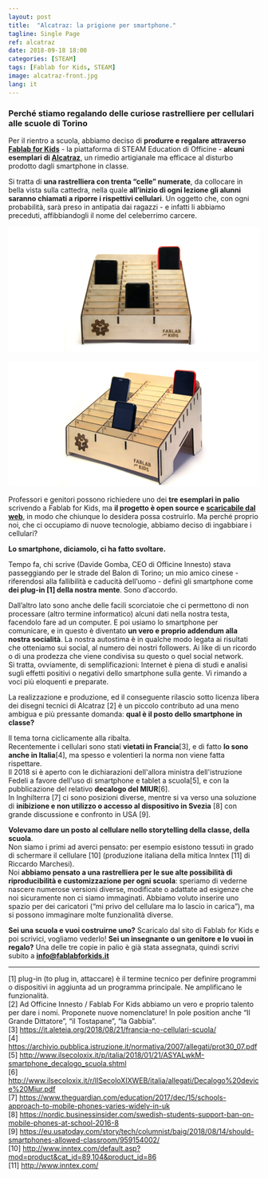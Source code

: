 ```yaml
---
layout: post
title:  "Alcatraz: la prigione per smartphone."
tagline: Single Page
ref: alcatraz
date: 2018-09-18 18:00
categories: [STEAM]
tags: [Fablab for Kids, STEAM]
image: alcatraz-front.jpg
lang: it
---
```


### Perché stiamo regalando delle curiose rastrelliere per cellulari alle scuole di Torino

Per il rientro a scuola, abbiamo deciso di **produrre e regalare attraverso [Fablab for Kids](http://fablabforkids.it)** - la piattaforma di STEAM Education di Officine - **alcuni esemplari di [Alcatraz](https://fablabforkids.it/scuole.html)**, un rimedio artigianale ma efficace al disturbo prodotto dagli smartphone in classe.  

Si tratta di **una rastrelliera con trenta “celle” numerate**, da collocare in bella vista sulla cattedra, nella quale **all’inizio di ogni lezione gli alunni saranno chiamati a riporre i rispettivi cellulari**. Un oggetto che, con ogni probabilità, sarà preso in antipatia dai ragazzi - e infatti li abbiamo preceduti, affibbiandogli il nome del celeberrimo carcere.


 ![Alcatraz](https://github.com/OfficineArduinoTorino/officine.cc/blob/master/images/blog/alcatraz-front.jpg?raw=true)


 ![Alcatraz](https://github.com/OfficineArduinoTorino/officine.cc/blob/master/images/blog/alcatraz-side.jpg?raw=true)


Professori e genitori possono richiedere uno dei **tre esemplari in palio** scrivendo a Fablab for Kids, ma **il progetto è open source e [scaricabile dal web](http://bit.ly/scarica_alcatraz)**, in modo che chiunque lo desidera possa costruirlo. Ma perché proprio noi, che ci occupiamo di nuove tecnologie, abbiamo deciso di ingabbiare i cellulari?

**Lo smartphone, diciamolo, ci ha fatto svoltare.** 

Tempo fa, chi scrive (Davide Gomba, CEO di Officine Innesto) stava passeggiando per le strade del Balon di Torino; un mio amico cinese - riferendosi alla fallibilità e caducità dell’uomo - definì gli smartphone come **dei plug-in [1] della nostra mente**. 
Sono d’accordo. 

Dall’altro lato sono anche delle facili scorciatoie che ci permettono di non processare (altro termine informatico) alcuni dati nella nostra testa, facendolo fare ad un computer. E poi usiamo lo smartphone per comunicare, e in questo è diventato **un vero e proprio addendum alla nostra socialità**. La nostra autostima è in qualche modo legata ai risultati che otteniamo sui social, al numero dei nostri followers. Ai like di un ricordo o di una prodezza che viene condivisa su questo o quel social network.   
Si tratta, ovviamente, di semplificazioni: Internet è piena di studi e analisi sugli effetti positivi o negativi dello smartphone sulla gente. Vi rimando a voci più eloquenti e preparate. 

La realizzazione e produzione, ed il conseguente rilascio sotto licenza libera dei disegni tecnici di Alcatraz [2] è un piccolo contributo ad una meno ambigua e più pressante domanda: **qual è il posto dello smartphone in classe?**

Il tema torna ciclicamente alla ribalta.  
Recentemente i cellulari sono stati **vietati in Francia**[3], e di fatto **lo sono anche in Italia**[4], ma spesso e volentieri la norma non viene fatta rispettare.  
Il 2018 si è aperto con le dichiarazioni dell'allora ministra dell'istruzione Fedeli a favore dell'uso di smartphone e tablet a scuola[5], e con la pubblicazione del relativo **decalogo del MIUR**[6].  
In Inghilterra [7] ci sono posizioni diverse, mentre si va verso una soluzione di **inibizione e non utilizzo o accesso al dispositivo in Svezia** [8] con grande discussione e confronto in USA [9].

**Volevamo dare un posto al cellulare nello storytelling della classe, della scuola**.  
Non siamo i primi ad averci pensato: per esempio esistono tessuti in grado di schermare il cellulare [10] (produzione italiana della mitica Inntex [11] di Riccardo Marchesi).   
Noi **abbiamo pensato a una rastrelliera per le sue alte possibilità di riproducibilità e customizzazione per ogni scuola**: speriamo di vederne nascere numerose versioni diverse, modificate o adattate ad esigenze che noi sicuramente non ci siamo immaginati.
Abbiamo voluto inserire uno spazio per dei caricatori (“mi privo del cellulare ma lo lascio in carica”), ma si possono immaginare molte funzionalità diverse.

**Sei una scuola e vuoi costruirne uno?** Scaricalo dal sito di Fablab for Kids e poi scrivici, vogliamo vederlo! **Sei un insegnante o un genitore e lo vuoi in regalo?** Una delle tre copie in palio è già stata assegnata, quindi scrivi subito a **info@fablabforkids.it**

---

[1] plug-in (to plug in, attaccare) è il termine tecnico per definire programmi o dispositivi in aggiunta ad un programma principale. Ne amplificano le funzionalità.  
[2] Ad Officine Innesto / Fablab For Kids abbiamo un vero e proprio talento per dare i nomi. Proponete nuove nomenclature! In pole position anche “Il Grande Dittatore”, “il Tostapane”, “la Gabbia”.   
[3] https://it.aleteia.org/2018/08/21/francia-no-cellulari-scuola/  
[4] https://archivio.pubblica.istruzione.it/normativa/2007/allegati/prot30_07.pdf  
[5] http://www.ilsecoloxix.it/p/italia/2018/01/21/ASYALwkM-smartphone_decalogo_scuola.shtml  
[6] http://www.ilsecoloxix.it/r/IlSecoloXIXWEB/italia/allegati/Decalogo%20device%20Miur.pdf  
[7] https://www.theguardian.com/education/2017/dec/15/schools-approach-to-mobile-phones-varies-widely-in-uk  
[8] https://nordic.businessinsider.com/swedish-students-support-ban-on-mobile-phones-at-school-2016-8  
[9] https://eu.usatoday.com/story/tech/columnist/baig/2018/08/14/should-smartphones-allowed-classroom/959154002/  
[10] http://www.inntex.com/default.asp?mod=product&cat_id=89,104&product_id=86  
[11] http://www.inntex.com/  
